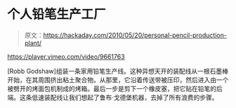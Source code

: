 # 个人铅笔生产工厂

> 原文：<https://hackaday.com/2010/05/20/personal-pencil-production-plant/>

<https://player.vimeo.com/video/9661763>

</div> <p>[Robb Godshaw]组装一条家用铅笔生产线。这种异想天开的装配线从一根石墨棒开始，在其周围挤出粘土聚合物。从那里，它沿着传送带被压印，然后进入由一个被劈开的烤面包机制成的烤箱。最后一步是剪下一个橡皮塞，把它贴在铅笔的后端。这条低速装配线让我们想起了鲁布·戈德堡机器，去掉了所有浪费的步骤。</p> </body> </html>